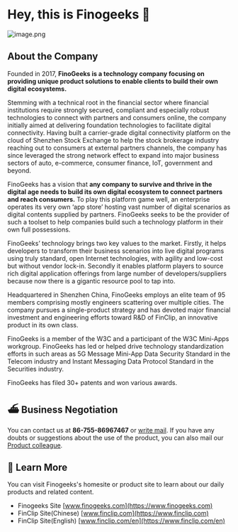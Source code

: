 # Hey, this is Finogeeks 👋
![image.png](https://www.finogeeks.com/static/media/pc_banner.264632db.png)

## About the Company
Founded in 2017, **FinoGeeks is a technology company focusing on providing unique product solutions to enable clients to build their own digital ecosystems.** 
 
Stemming with a technical root in the financial sector where financial institutions require strongly secured, compliant and especially robust technologies to connect with partners and consumers online, the company initially aimed at delivering foundation technologies to facilitate digital connectivity. Having built a carrier-grade digital connectivity platform on the cloud of Shenzhen Stock Exchange to help the stock brokerage industry reaching out to consumers at external partners channels, the company has since leveraged the strong network effect to expand into major business sectors of auto, e-commerce, consumer finance, IoT, government and beyond.
 
FinoGeeks has a vision that **any company to survive and thrive in the digital age needs to build its own digital ecosystem to connect partners and reach consumers.** To play this platform game well, an enterprise operates its very own ‘app store’ hosting vast number of digital scenarios as digital contents supplied by partners. FinoGeeks seeks to be the provider of such a toolset to help companies build such a technology platform in their own full possessions.
 
FinoGeeks’ technology brings two key values to the market. Firstly, it helps developers to transform their business scenarios into live digital programs using truly standard, open Internet technologies, with agility and low-cost but without vendor lock-in. Secondly it enables platform players to source rich digital application offerings from large number of developers/suppliers because now there is a gigantic resource pool to tap into.
 
Headquartered in Shenzhen China, FinoGeeks employs an elite team of 95 members comprising mostly engineers scattering over multiple cities. The company pursues a single-product strategy and has devoted major financial investment and engineering efforts toward R&D of FinClip, an innovative product in its own class.
 
FinoGeeks is a member of the W3C and a participant of the W3C Mini-Apps workgroup. FinoGeeks has led or helped drive technology standardization efforts in such areas as 5G Message Mini-App Data Security Standard in the Telecom industry and Instant Messaging Data Protocol Standard in the Securities industry.
 
FinoGeeks has filed 30+ patents and won various awards.

## ⛴ Business Negotiation
You can contact us at **86-755-86967467** or [write mail](mailto:contact@finogeeks.com). If you have any doubts or suggestions about the use of the product, you can also mail our [Product colleague](mailto:product@finogeeks.com).

## 🍿 Learn More
You can visit Finogeeks's homesite or product site to learn about our daily products and related content.

- Finogeeks Site [www.finogeeks.com](https://www.finogeeks.com)
- FinClip Site(Chinese) [www.finclip.com](https://www.finclip.com)
- FinClip Site(English) [www.finclip.com/en](https://www.finclip.com/en)
